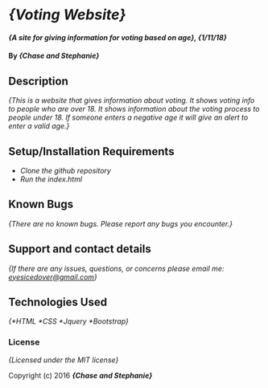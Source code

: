 # _{Voting Website}_

#### _{A site for giving information for voting based on age}, {1/11/18}_

#### By _**{Chase and Stephanie}**_

## Description

_{This is a website that gives information about voting. It shows voting info to people who are over 18. It shows information about the voting process to people under 18. If someone enters a negative age it will give an alert to enter a valid age.}_

## Setup/Installation Requirements

* _Clone the github repository_
* _Run the index.html_


## Known Bugs

_{There are no known bugs. Please report any bugs you encounter.}_

## Support and contact details

_{If there are any issues, questions, or concerns please email me: eyesicedover@gmail.com}_

## Technologies Used

_{*HTML
  *CSS
  *Jquery
  *Bootstrap}_

### License

*{Licensed under the MIT license}*

Copyright (c) 2016 **_{Chase and Stephanie}_**
